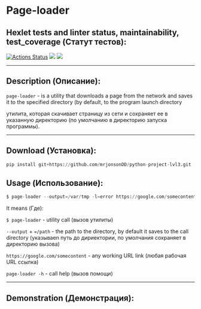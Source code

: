 # **Page-loader**
## Hexlet tests and linter status, maintainability, test_coverage (Статут тестов):
[![Actions Status](https://github.com/mrjonsonDD/python-project-lvl3/workflows/hexlet-check/badge.svg)](https://github.com/mrjonsonDD/python-project-lvl3/actions)
<a href="https://codeclimate.com/github/mrjonsonDD/python-project-lvl3/maintainability"><img src="https://api.codeclimate.com/v1/badges/1ee8f6a0a0e65690720c/maintainability" /></a>
<a href="https://codeclimate.com/github/mrjonsonDD/python-project-lvl3/test_coverage"><img src="https://api.codeclimate.com/v1/badges/1ee8f6a0a0e65690720c/test_coverage" /></a>

<hr />

## Description (Описание):
`page-loader` - is a utility that downloads a page from the network and saves it to the specified directory (by default, to the program launch directory

 утилита, которая скачивает страницу из сети и сохраняет ее в указанную директорию (по умолчанию в директорию запуска программы).

<hr />

## Download (Установка):
```python
pip install git+https://github.com/mrjonsonDD/python-project-lvl3.git
```
## Usage (Использование):
```python
$ page-loader --output=/var/tmp -l=error https://google.com/somecontent
```
It means (Где):


`$ page-loader` - utility call (вызов утилиты)

`--output` + `=/path` - the path to the directory, by default it saves to the call directory (указываеn путь до дириектории, по умолчания сохраняет в директорию вызова)

`https://google.com/somecontent` - any working URL link (любая рабочая URL ссылка)

`page-loader -h` - call help (вызов помощи)

<hr />

## Demonstration (Демонстрация):

